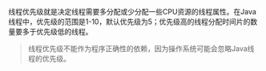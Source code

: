 线程优先级就是决定线程需要多分配或少分配一些CPU资源的线程属性。在Java线程中，优先级的范围是1-10，默认优先级为5；优先级高的线程分配时间片的数量要多于优先级低的线程。

> 线程优先级不能作为程序正确性的依赖，因为操作系统可能会忽略Java线程的优先级。
